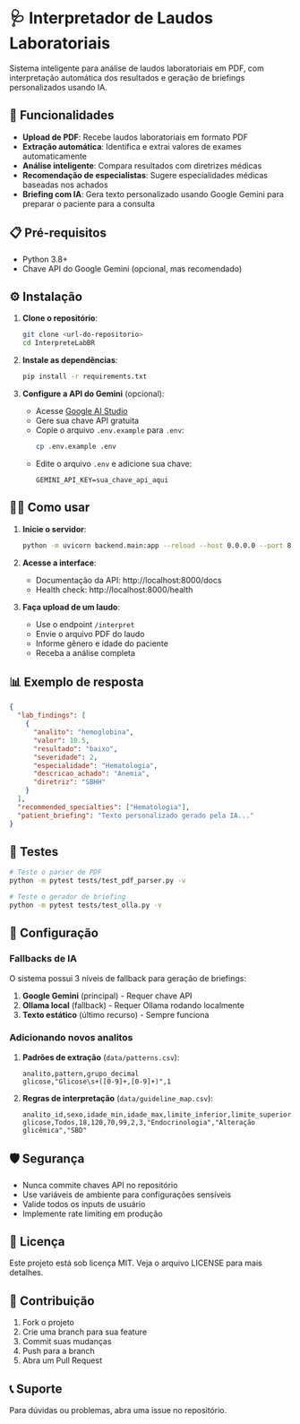 # 🩺 Interpretador de Laudos Laboratoriais

Sistema inteligente para análise de laudos laboratoriais em PDF, com interpretação automática dos resultados e geração de briefings personalizados usando IA.

## 🚀 Funcionalidades

- **Upload de PDF**: Recebe laudos laboratoriais em formato PDF
- **Extração automática**: Identifica e extrai valores de exames automaticamente
- **Análise inteligente**: Compara resultados com diretrizes médicas
- **Recomendação de especialistas**: Sugere especialidades médicas baseadas nos achados
- **Briefing com IA**: Gera texto personalizado usando Google Gemini para preparar o paciente para a consulta

## 📋 Pré-requisitos

- Python 3.8+
- Chave API do Google Gemini (opcional, mas recomendado)

## ⚙️ Instalação

1. **Clone o repositório**:
   ```bash
   git clone <url-do-repositorio>
   cd InterpreteLabBR
   ```

2. **Instale as dependências**:
   ```bash
   pip install -r requirements.txt
   ```

3. **Configure a API do Gemini** (opcional):
   - Acesse [Google AI Studio](https://makersuite.google.com/app/apikey)
   - Gere sua chave API gratuita
   - Copie o arquivo `.env.example` para `.env`:
     ```bash
     cp .env.example .env
     ```
   - Edite o arquivo `.env` e adicione sua chave:
     ```
     GEMINI_API_KEY=sua_chave_api_aqui
     ```

## 🏃‍♂️ Como usar

1. **Inicie o servidor**:
   ```bash
   python -m uvicorn backend.main:app --reload --host 0.0.0.0 --port 8000
   ```

2. **Acesse a interface**:
   - Documentação da API: http://localhost:8000/docs
   - Health check: http://localhost:8000/health

3. **Faça upload de um laudo**:
   - Use o endpoint `/interpret`
   - Envie o arquivo PDF do laudo
   - Informe gênero e idade do paciente
   - Receba a análise completa

## 📊 Exemplo de resposta

```json
{
  "lab_findings": [
    {
      "analito": "hemoglobina",
      "valor": 10.5,
      "resultado": "baixo",
      "severidade": 2,
      "especialidade": "Hematologia",
      "descricao_achado": "Anemia",
      "diretriz": "SBHH"
    }
  ],
  "recommended_specialties": ["Hematologia"],
  "patient_briefing": "Texto personalizado gerado pela IA..."
}
```

## 🧪 Testes

```bash
# Teste o parser de PDF
python -m pytest tests/test_pdf_parser.py -v

# Teste o gerador de briefing
python -m pytest tests/test_olla.py -v
```

## 🔧 Configuração

### Fallbacks de IA

O sistema possui 3 níveis de fallback para geração de briefings:

1. **Google Gemini** (principal) - Requer chave API
2. **Ollama local** (fallback) - Requer Ollama rodando localmente
3. **Texto estático** (último recurso) - Sempre funciona

### Adicionando novos analitos

1. **Padrões de extração** (`data/patterns.csv`):
   ```csv
   analito,pattern,grupo_decimal
   glicose,"Glicose\s+([0-9]+,[0-9]+)",1
   ```

2. **Regras de interpretação** (`data/guideline_map.csv`):
   ```csv
   analito_id,sexo,idade_min,idade_max,limite_inferior,limite_superior,severidade_baixa,severidade_alta,especialidade,descricao_achado,diretriz
   glicose,Todos,18,120,70,99,2,3,"Endocrinologia","Alteração glicêmica","SBD"
   ```

## 🛡️ Segurança

- Nunca commite chaves API no repositório
- Use variáveis de ambiente para configurações sensíveis
- Valide todos os inputs de usuário
- Implemente rate limiting em produção

## 📝 Licença

Este projeto está sob licença MIT. Veja o arquivo LICENSE para mais detalhes.

## 🤝 Contribuição

1. Fork o projeto
2. Crie uma branch para sua feature
3. Commit suas mudanças
4. Push para a branch
5. Abra um Pull Request

## 📞 Suporte

Para dúvidas ou problemas, abra uma issue no repositório.
